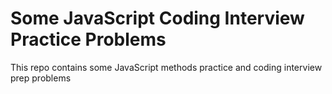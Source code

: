# Some JavaScript Coding Interview Practice Problems

This repo contains some JavaScript methods practice and coding interview prep problems
